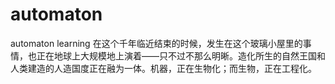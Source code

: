 # automaton
automaton learning
在这个千年临近结束的时候，发生在这个玻璃小屋里的事情，也正在地球上大规模地上演着——只不过不那么明晰。造化所生的自然王国和人类建造的人造国度正在融为一体。机器，正在生物化；而生物，正在工程化。

